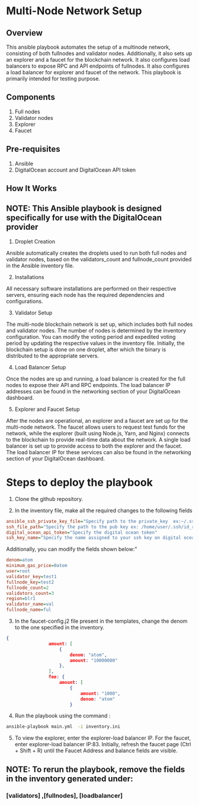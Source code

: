 # Multi-Node Network Setup

## Overview
This ansible playbook automates the setup of a multinode network, consisting of both fullnodes and validator nodes. Additionally, it also  sets up an explorer and a faucet for the blockchain network. It also configures load balancers to expose RPC and API endpoints of fullnodes. It also configures a load balancer for explorer and faucet of the network. This playbook is primarily intended for testing purpose.

## Components
1. Full nodes
2. Validator nodes
3. Explorer
4. Faucet

## Pre-requisites
1. Ansible
2. DigitalOcean account and DigitalOcean API token

## How It Works
## NOTE: This Ansible playbook is designed specifically for use with the DigitalOcean provider

1. Droplet Creation

Ansible automatically creates the droplets used to run both full nodes and validator nodes, based on the validators_count and fullnode_count provided in the Ansible inventory file.

2. Installations

All necessary software installations are performed on their respective servers, ensuring each node has the required dependencies and configurations.

3. Validator Setup

The multi-node blockchain network is set up, which includes both full nodes and validator nodes. The number of nodes is determined by the inventory configuration. You can modify the voting period and expedited voting period by updating the respective values in the inventory file. Initially, the blockchain setup is done on one droplet, after which the binary is distributed to the appropriate servers.

4. Load Balancer Setup

Once the nodes are up and running, a load balancer is created for the full nodes to expose their API and RPC endpoints. The load balancer IP addresses can be found in the networking section of your DigitalOcean dashboard.

5. Explorer and Faucet Setup

After the nodes are operational, an explorer and a faucet are set up for the multi-node network. The faucet allows users to request test funds for the network, while the explorer (built using Node.js, Yarn, and Nginx) connects to the blockchain to provide real-time data about the network. A single load balancer is set up to provide access to both the explorer and the faucet. The load balancer IP for these services can also be found in the networking section of your DigitalOcean dashboard.

# Steps to deploy the playbook


1. Clone the github repository.

2. In the inventory file, make all the required changes to the following fields
```ini
ansible_ssh_private_key_file="Specify path to the private_key  ex:~/.ssh/id_rsa"
ssh_file_path="Specify the path to the pub key ex: /home/user/.ssh/id_rsa.pub"
digital_ocean_api_token="Specify the digital ocean token"
ssh_key_name="Specify the name assigned to your ssh key on digital ocean"
```
Additionally, you can modify the fields shown below:"
```ini
denom=atom
minimum_gas_price=0atom
user=root
validator_key=test1
fullnode_key=test2
fullnode_count=2
validators_count=3
region=blr1
validator_name=val
fullnode_name=ful
```
3. In the faucet-config.j2 file present in the templates, change the denom to the one specified in the inventory.
```json
{
                amount: [
                    {
                        denom: "atom",
                        amount: "10000000"
                    },
                ],
                fee: {
                    amount: [
                        {
                            amount: "1000",
                            denom: "atom"
                        }

```


4. Run the playbook using the command :
```bash
ansible-playbook main.yml  -i inventory.ini
```

5. To view the explorer, enter the explorer-load balancer IP. For the faucet, enter explorer-load balancer IP:83.
Initially, refresh the faucet page (Ctrl + Shift + R) until the Faucet Address and balance fields are visible.
## NOTE: To rerun the playbook, remove the fields in the inventory generated under: 
### [validators] ,[fullnodes], [loadbalancer]
